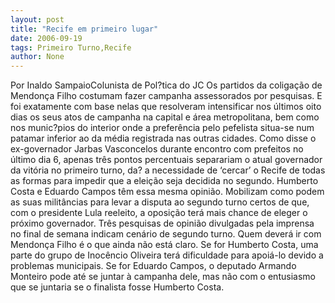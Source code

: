 ```yaml
---
layout: post
title: "Recife em primeiro lugar"
date: 2006-09-19
tags: Primeiro Turno,Recife
author: None
---
```

Por Inaldo SampaioColunista de Pol?tica do JC
Os partidos da coligação de Mendonça Filho costumam fazer campanha assessorados por pesquisas. E foi exatamente com base nelas que resolveram intensificar nos últimos oito dias os seus atos de campanha na capital e área metropolitana, bem como nos munic?pios do interior onde a preferência pelo pefelista situa-se num patamar inferior ao da média registrada nas outras cidades. Como disse o ex-governador Jarbas Vasconcelos durante encontro com prefeitos no último dia 6, apenas três pontos percentuais separariam o atual governador da vitória no primeiro turno, da? a necessidade de ‘cercar’ o Recife de todas as formas para impedir que a eleição seja decidida no segundo. Humberto Costa e Eduardo Campos têm essa mesma opinião. Mobilizam como podem as suas militâncias para levar a disputa ao segundo turno certos de que, com o presidente Lula reeleito, a oposição terá mais chance de eleger o próximo governador. Três pesquisas de opinião divulgadas pela imprensa no final de semana indicam cenário de segundo turno. Quem deverá ir com Mendonça Filho é o que ainda não está claro. Se for Humberto Costa, uma parte do grupo de Inocêncio Oliveira terá dificuldade para apoiá-lo devido a problemas municipais. Se for Eduardo Campos, o deputado Armando Monteiro pode até se juntar à campanha dele, mas não com o entusiasmo que se juntaria se o finalista fosse Humberto Costa. 